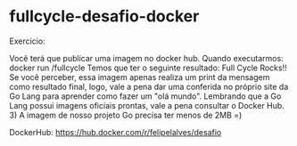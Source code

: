 # fullcycle-desafio-docker
Exercicio:

Você terá que publicar uma imagem no docker hub. Quando executarmos:
docker run <seu-user>/fullcycle
Temos que ter o seguinte resultado: Full Cycle Rocks!!
Se você perceber, essa imagem apenas realiza um print da mensagem como resultado final, logo, vale a pena dar uma conferida no próprio site da Go Lang para aprender como fazer um "olá mundo".
Lembrando que a Go Lang possui imagens oficiais prontas, vale a pena consultar o Docker Hub.
3) A imagem de nosso projeto Go precisa ter menos de 2MB =)

DockerHub: https://hub.docker.com/r/felipelalves/desafio
